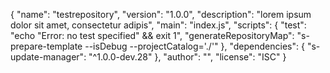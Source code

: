 {
  "name": "testrepository",
  "version": "1.0.0",
  "description": "lorem ipsum dolor sit amet, consectetur adipis",
  "main": "index.js",
  "scripts": {
    "test": "echo \"Error: no test specified\" && exit 1",
    "generateRepositoryMap": "s-prepare-template --isDebug --projectCatalog='./'"
  },
  "dependencies": {
    "s-update-manager": "^1.0.0-dev.28"
  },
  "author": "",
  "license": "ISC"
}
